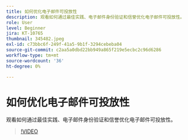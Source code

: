 ```yaml
---
title: 如何优化电子邮件可投放性
description: 观看如何通过最佳实践、电子邮件身份验证和信誉优化电子邮件可投放性。
role: User
level: Beginner
jira: KT-10765
thumbnail: 345482.jpeg
exl-id: c73bbc6f-249f-41a5-9b1f-3294cebeba04
source-git-commit: c2aa5a0dbd22bb949a865f219e5ecbc2c96d6286
workflow-type: tm+mt
source-wordcount: '36'
ht-degree: 0%

---
```


# 如何优化电子邮件可投放性

观看如何通过最佳实践、电子邮件身份验证和信誉优化电子邮件可投放性。

>[!VIDEO](https://video.tv.adobe.com/v/345482/?quality=12&learn=on)
